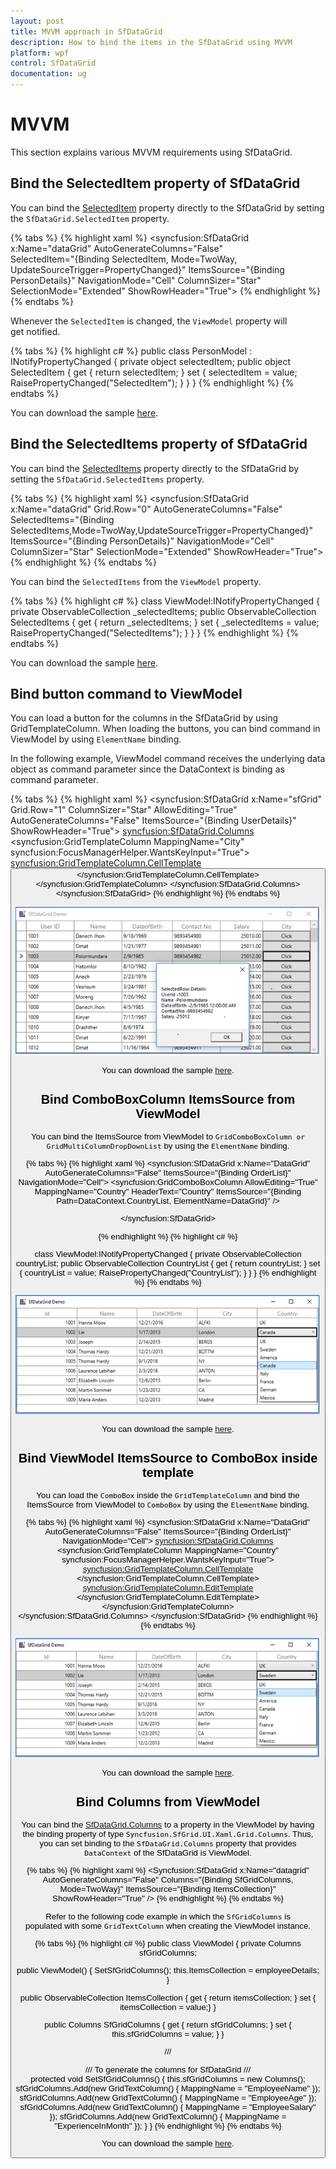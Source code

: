 ```yaml
---
layout: post
title: MVVM approach in SfDataGrid
description: How to bind the items in the SfDataGrid using MVVM
platform: wpf
control: SfDataGrid
documentation: ug
---
```


# MVVM

This section explains various MVVM requirements using SfDataGrid.

## Bind the SelectedItem property of SfDataGrid

You can bind the [SelectedItem](http://help.syncfusion.com/cr/cref_files/wpf/Syncfusion.SfGrid.WPF~Syncfusion.UI.Xaml.Grid.SfGridBase~SelectedItem.html) property directly to the SfDataGrid by setting the `SfDataGrid.SelectedItem` property.

{% tabs %}
{% highlight xaml %}
<syncfusion:SfDataGrid x:Name="dataGrid"
                        AutoGenerateColumns="False"  
                        SelectedItem="{Binding SelectedItem, Mode=TwoWay, UpdateSourceTrigger=PropertyChanged}"
                        ItemsSource="{Binding PersonDetails}"
                        NavigationMode="Cell"
                        ColumnSizer="Star"
                        SelectionMode="Extended"
                        ShowRowHeader="True">
{% endhighlight %}
{% endtabs %}

Whenever the `SelectedItem` is changed, the `ViewModel` property will get notified.

{% tabs %}
{% highlight c# %}
public class PersonModel : INotifyPropertyChanged
{
          private object selectedItem;
          public object SelectedItem
          {
               get
               { 
                    return selectedItem;
               }
               set
               {
                   selectedItem = value;
                   RaisePropertyChanged("SelectedItem");
               }
         }
}
{% endhighlight %}
{% endtabs %}

You can download the sample [here](http://www.syncfusion.com/downloads/support/directtrac/general/ze/SelectedItem-1872250691.zip).

## Bind the SelectedItems property of SfDataGrid

You can bind the [SelectedItems](http://help.syncfusion.com/cr/cref_files/wpf/Syncfusion.SfGrid.WPF~Syncfusion.UI.Xaml.Grid.SfGridBase~SelectedItem.html) property directly to the SfDataGrid by setting the `SfDataGrid.SelectedItems` property.

{% tabs %}
{% highlight xaml %}
<syncfusion:SfDataGrid x:Name="dataGrid"
                                Grid.Row="0"
                                AutoGenerateColumns="False"                               
                                SelectedItems="{Binding SelectedItems,Mode=TwoWay,UpdateSourceTrigger=PropertyChanged}"
                                ItemsSource="{Binding PersonDetails}"
                                NavigationMode="Cell"
                                ColumnSizer="Star"
                                SelectionMode="Extended"
                                ShowRowHeader="True">
{% endhighlight %}
{% endtabs %}

You can bind the `SelectedItems` from the `ViewModel` property.

{% tabs %}
{% highlight c# %}
class ViewModel:INotifyPropertyChanged
{
         private ObservableCollection<object> _selectedItems; 
         public ObservableCollection<object> SelectedItems
         {
                get
                {
                      return _selectedItems;
                }
                set
                {
                    _selectedItems = value;
                     RaisePropertyChanged("SelectedItems");
                }
         }
}
{% endhighlight %}
{% endtabs %}

You can download the sample [here](http://www.syncfusion.com/downloads/support/directtrac/general/ze/SelectedItems1384772866.zip).

## Bind button command to ViewModel

You can load a button for the columns in the SfDataGrid by using GridTemplateColumn. When loading the buttons, you can bind command in ViewModel by using `ElementName` binding.

In the following example, ViewModel command receives the underlying data object as command parameter since the DataContext is binding as command parameter.

{% tabs %}
{% highlight xaml %}
<syncfusion:SfDataGrid x:Name="sfGrid"
                                   Grid.Row="1"
                                   ColumnSizer="Star"
                                   AllowEditing="True"
                                   AutoGenerateColumns="False"
                                   ItemsSource="{Binding UserDetails}"
                                   ShowRowHeader="True">
<syncfusion:SfDataGrid.Columns>
    <syncfusion:GridTemplateColumn MappingName="City" syncfusion:FocusManagerHelper.WantsKeyInput="True">
        <syncfusion:GridTemplateColumn.CellTemplate>
            <DataTemplate>
                <Button  Content="Click" syncfusion:FocusManagerHelper.FocusedElement="True" 
                Command="{Binding Path=DataContext.RowDataCommand,ElementName=sfGrid}" CommandParameter="{Binding}"/>
            </DataTemplate>
        </syncfusion:GridTemplateColumn.CellTemplate>
    </syncfusion:GridTemplateColumn>
</syncfusion:SfDataGrid.Columns>
</syncfusion:SfDataGrid>
{% endhighlight %}
{% endtabs %}

![](MVVM_images/MVVM_img1.png)

You can download the sample [here](http://www.syncfusion.com/downloads/support/directtrac/general/ze/ShowSelectedRowInformation-414969750.zip).

## Bind ComboBoxColumn ItemsSource from ViewModel

You can bind the ItemsSource from ViewModel to `GridComboBoxColumn or GridMultiColumnDropDownList` by using the `ElementName` binding.

{% tabs %}
{% highlight xaml %}
<syncfusion:SfDataGrid x:Name="DataGrid"
                               AutoGenerateColumns="False"
                               ItemsSource="{Binding OrderList}"
                               NavigationMode="Cell">
          <syncfusion:GridComboBoxColumn AllowEditing="True" 
                                         MappingName="Country"
                                         HeaderText="Country"
                                         ItemsSource="{Binding Path=DataContext.CountryList,
                                                                     ElementName=DataGrid}" />

</syncfusion:SfDataGrid>

{% endhighlight %}
{% highlight c# %}

class ViewModel:INotifyPropertyChanged
{
         private ObservableCollection<string> countryList; 
         public ObservableCollection<string> CountryList
         {
                get
                {
                      return countryList;
                }
                set
                {
                     countryList = value;
                     RaisePropertyChanged("CountryList");
                }
         }
}
{% endhighlight %}
{% endtabs %}

![](MVVM_images/MVVM_img2.png)

You can download the sample [here](http://www.syncfusion.com/downloads/support/directtrac/general/ze/BindViewModelItemstoComboBoxColumn-223289547.zip). 

## Bind ViewModel ItemsSource to ComboBox inside template

You can load the `ComboBox` inside the `GridTemplateColumn` and bind the ItemsSource from ViewModel to `ComboBox` by using the `ElementName` binding.

{% tabs %}
{% highlight xaml %}
<syncfusion:SfDataGrid x:Name="DataGrid"
                        AutoGenerateColumns="False"
               ItemsSource="{Binding OrderList}"                        
                       NavigationMode="Cell">
    <syncfusion:SfDataGrid.Columns>
          <syncfusion:GridTemplateColumn MappingName="Country" syncfusion:FocusManagerHelper.WantsKeyInput="True">
                    <syncfusion:GridTemplateColumn.CellTemplate>
                        <DataTemplate>
                            <TextBlock Text="{Binding Country}"/>
                        </DataTemplate>
                    </syncfusion:GridTemplateColumn.CellTemplate>
                    <syncfusion:GridTemplateColumn.EditTemplate>
                        <DataTemplate>
                            <ComboBox ItemsSource="{Binding Path=DataContext.CountryList, ElementName=DataGrid}" DisplayMemberPath="{Binding CountryList}"/>
                        </DataTemplate>
                    </syncfusion:GridTemplateColumn.EditTemplate>
                </syncfusion:GridTemplateColumn>           
    </syncfusion:SfDataGrid.Columns>
</syncfusion:SfDataGrid>
{% endhighlight %}
{% endtabs %}

![](MVVM_images/MVVM_img3.png)

You can download the sample [here](http://www.syncfusion.com/downloads/support/directtrac/general/ze/BindViewModelItemstotemplateComboBoxColumn-1705267981.zip).

## Bind Columns from ViewModel

You can bind the [SfDataGrid.Columns](http://help.syncfusion.com/cr/cref_files/wpf/Syncfusion.SfGrid.WPF~Syncfusion.UI.Xaml.Grid.SfDataGrid~Columns.html) to a property in the ViewModel by having the binding property of type `Syncfusion.SfGrid.UI.Xaml.Grid.Columns`. Thus, you can set binding to the `SfDataGrid.Columns` property that provides `DataContext` of the SfDataGrid is ViewModel. 

{% tabs %}
{% highlight xaml %}
<Syncfusion:SfDataGrid x:Name="datagrid"  
                        AutoGenerateColumns="False"
                        Columns="{Binding SfGridColumns, Mode=TwoWay}"
                        ItemsSource="{Binding ItemsCollection}"
                        ShowRowHeader="True" />
{% endhighlight %}
{% endtabs %}

Refer to the following code example in which the `SfGridColumns` is populated with some `GridTextColumn` when creating the ViewModel instance.

{% tabs %}
{% highlight c# %}
public class ViewModel
{
 private Columns sfGridColumns;

 public ViewModel()
 {
    SetSfGridColumns();
    this.ItemsCollection = employeeDetails;
 }

 public ObservableCollection<BusinessObjects> ItemsCollection
 {
    get { return itemsCollection; }
    set { itemsCollection = value;}
 }

 public Columns SfGridColumns
 {
    get { return sfGridColumns; }
    set { this.sfGridColumns = value; }
 }

 /// <summary>
 /// To generate the columns for SfDataGrid
 /// </summary>
 protected void SetSfGridColumns()
 {
    this.sfGridColumns = new Columns();
    sfGridColumns.Add(new GridTextColumn() { MappingName = "EmployeeName" });
    sfGridColumns.Add(new GridTextColumn() { MappingName = "EmployeeAge" });
    sfGridColumns.Add(new GridTextColumn() { MappingName = "EmployeeSalary" });
    sfGridColumns.Add(new GridTextColumn() { MappingName = "ExperienceInMonth" });
 }
}
{% endhighlight %}
{% endtabs %}

You can download the sample [here](http://www.syncfusion.com/downloads/support/directtrac/general/ze/ColumnCollection-341303193.zip).
